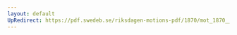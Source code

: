 ```yaml
---
layout: default
UpRedirect: https://pdf.swedeb.se/riksdagen-motions-pdf/1870/mot_1870__ak__00155/mot_1870__ak__00155_002.pdf
---
```

